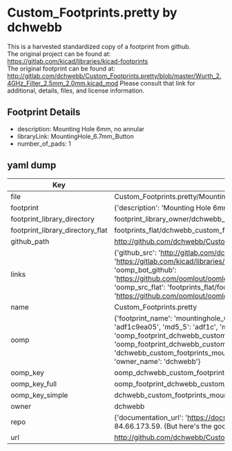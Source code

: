 # Custom_Footprints.pretty by dchwebb  
This is a harvested standardized copy of a footprint from github.  
The original project can be found at:  
https://gitlab.com/kicad/libraries/kicad-footprints  
The original footprint can be found at:
http://gitlab.com/dchwebb/Custom_Footprints.pretty/blob/master/Wurth_2.4GHz_Filter_2.5mm_2.0mm.kicad_mod
Please consult that link for additional, details, files, and license information.  
## Footprint Details
* description: Mounting Hole 6mm, no annular  
* libraryLink: MountingHole_6.7mm_Button  
* number_of_pads: 1  
## yaml dump  
| Key | Value |  
| --- | --- |  
| file | Custom_Footprints.pretty/MountingHole_6.7mm_Button.kicad_mod |  
| footprint | {'description': 'Mounting Hole 6mm, no annular', 'libraryLink': 'MountingHole_6.7mm_Button', 'number_of_pads': 1} |  
| footprint_library_directory | footprint_library_owner/dchwebb_Custom_Footprints.pretty |  
| footprint_library_directory_flat | footprints_flat/dchwebb_custom_footprints_mountinghole_6_7mm_button/working |  
| github_path | http://github.com/dchwebb/Custom_Footprints.pretty/blob/master/MountingHole_6.7mm_Button.kicad_mod |  
| links | {'github_src': 'http://gitlab.com/dchwebb/Custom_Footprints.pretty/blob/master/Wurth_2.4GHz_Filter_2.5mm_2.0mm.kicad_mod', 'github_src_repo': 'https://gitlab.com/kicad/libraries/kicad-footprints', 'oomp_bot': 'footprints/dchwebb_custom_footprints_mountinghole_6_7mm_button/working', 'oomp_bot_github': 'https://github.com/oomlout/oomlout_oomp_footprint_bot/tree/main/footprints/dchwebb_custom_footprints_mountinghole_6_7mm_button/working', 'oomp_src_flat': 'footprints_flat/footprints_flat/dchwebb_custom_footprints_mountinghole_6_7mm_button/working', 'oomp_src_flat_github': 'https://github.com/oomlout/oomlout_oomp_footprint_src/tree/main/footprints_flat/dchwebb_custom_footprints_mountinghole_6_7mm_button/working'} |  
| name | Custom_Footprints.pretty |  
| oomp | {'footprint_name': 'mountinghole_6_7mm_button', 'library_name': 'custom_footprints', 'md5': 'adf1c9ea058f1bef89b734b2c03c18b9', 'md5_10': 'adf1c9ea05', 'md5_5': 'adf1c', 'md5_6': 'adf1c9', 'oomp_key': 'oomp_dchwebb_custom_footprints_mountinghole_6_7mm_button', 'oomp_key_extra': 'oomp_footprint_dchwebb_custom_footprints_mountinghole_6_7mm_button', 'oomp_key_full': 'oomp_footprint_dchwebb_custom_footprints_mountinghole_6_7mm_button_adf1c9', 'oomp_key_simple': 'dchwebb_custom_footprints_mountinghole_6_7mm_button', 'original_filename': 'Custom_Footprints.pretty/MountingHole_6.7mm_Button.kicad_mod', 'owner_name': 'dchwebb'} |  
| oomp_key | oomp_dchwebb_custom_footprints_mountinghole_6_7mm_button |  
| oomp_key_full | oomp_footprint_dchwebb_custom_footprints_mountinghole_6_7mm_button |  
| oomp_key_simple | dchwebb_custom_footprints_mountinghole_6_7mm_button |  
| owner | dchwebb |  
| repo | {'documentation_url': 'https://docs.github.com/rest/overview/resources-in-the-rest-api#rate-limiting', 'message': "API rate limit exceeded for 84.66.173.59. (But here's the good news: Authenticated requests get a higher rate limit. Check out the documentation for more details.)"} |  
| url | http://github.com/dchwebb/Custom_Footprints.pretty |  

